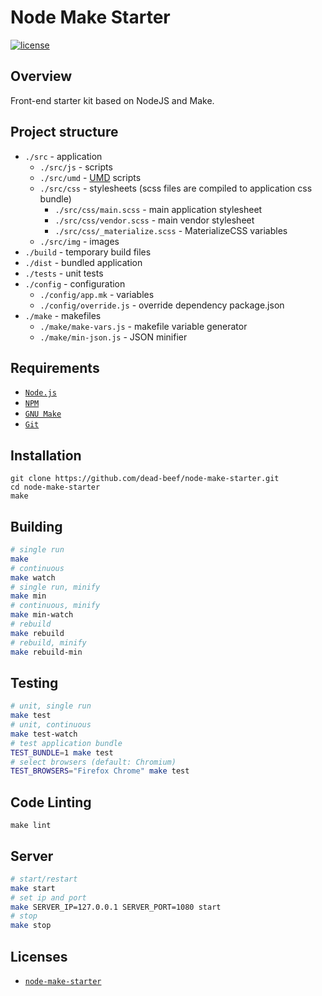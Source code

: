 # Node Make Starter

[![license](https://img.shields.io/github/license/dead-beef/node-make-starter.svg)](
    https://github.com/dead-beef/node-make-starter/blob/master/LICENSE
)

## Overview

Front-end starter kit based on NodeJS and Make.

## Project structure

* `./src` - application
  * `./src/js` - scripts
  * `./src/umd` - [UMD](https://github.com/umdjs/umd) scripts
  * `./src/css` - stylesheets (scss files are compiled to application css bundle)
    * `./src/css/main.scss` - main application stylesheet
    * `./src/css/vendor.scss` - main vendor stylesheet
    * `./src/css/_materialize.scss` - MaterializeCSS variables
  * `./src/img` - images
* `./build` - temporary build files
* `./dist` - bundled application
* `./tests` - unit tests
* `./config` - configuration
  * `./config/app.mk` - variables
  * `./config/override.js` - override dependency package.json
* `./make` - makefiles
  * `./make/make-vars.js` - makefile variable generator
  * `./make/min-json.js` - JSON minifier

## Requirements

- [`Node.js`](https://nodejs.org/)
- [`NPM`](https://nodejs.org/)
- [`GNU Make`](https://www.gnu.org/software/make/)
- [`Git`](https://git-scm.com/)

## Installation

```
git clone https://github.com/dead-beef/node-make-starter.git
cd node-make-starter
make
```

## Building

```bash
# single run
make
# continuous
make watch
# single run, minify
make min
# continuous, minify
make min-watch
# rebuild
make rebuild
# rebuild, minify
make rebuild-min
```

## Testing

```bash
# unit, single run
make test
# unit, continuous
make test-watch
# test application bundle
TEST_BUNDLE=1 make test
# select browsers (default: Chromium)
TEST_BROWSERS="Firefox Chrome" make test
```

## Code Linting

```
make lint
```

## Server

```bash
# start/restart
make start
# set ip and port
make SERVER_IP=127.0.0.1 SERVER_PORT=1080 start
# stop
make stop
```

## Licenses

* [`node-make-starter`](LICENSE)
